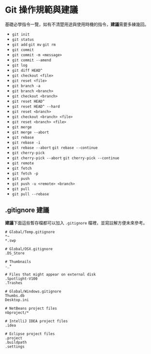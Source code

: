 # Git 操作規範與建議

基礎必學指令一覽，如有不清楚用途與使用時機的指令，**建議**需要多練幾回。

* `git init`
* `git status`
* `git add` `git mv` `git rm`
* `git commit`
* `git commit -m <message>`
* `git commit --amend`
* `git log`
* `git diff HEAD^`
* `git checkout <file>`
* `git reset <file>`
* `git branch -a`
* `git branch <branch>`
* `git checkout <branch>`
* `git reset HEAD^`
* `git reset HEAD^ --hard`
* `git reset <branch>`
* `git checkout <branch> <file>`
* `git reset <branch> <file>`
* `git merge`
* `git merge --abort`
* `git rebase`
* `git rebase -i`
* `git rebase --abort` `git rebase --continue`
* `git cherry-pick`
* `git cherry-pick --abort` `git cherry-pick --continue`
* `git remote`
* `git fetch`
* `git fetch -p`
* `git push`
* `git push -u <remote> <branch>`
* `git pull`
* `git pull --rebase`

## .gitignore 建議

**建議**下面這些暫存檔都可以加入 `.gitignore` 檔裡，並寫註解方便未來參考。

```ignore
# Global/Temp.gitignore
*~
*.swp

# Global/OSX.gitignore
.DS_Store

# Thumbnails
._*

# Files that might appear on external disk
.Spotlight-V100
.Trashes

# Global/Windows.gitignore
Thumbs.db
Desktop.ini

# NetBeans project files
nbproject/*

# IntelliJ IDEA project files
.idea

# Eclipse project files
.project
.buildpath
.settings
```
